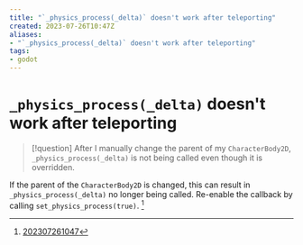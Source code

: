 ```yaml
---
title: "`_physics_process(_delta)` doesn't work after teleporting"
created: 2023-07-26T10:47Z
aliases:
- "`_physics_process(_delta)` doesn't work after teleporting"
tags:
- godot
---
```


# `_physics_process(_delta)` doesn't work after teleporting

> [!question]
> After I manually change the parent of my `CharacterBody2D`, `_physics_process(_delta)` is not being called even though it is overridden.

If the parent of the `CharacterBody2D` is changed, this can result in `_physics_process(_delta)` no longer being called. Re-enable the callback by calling `set_physics_process(true)`. [^1]

[^1]: [202307261047](../entries/202307261047.md)
